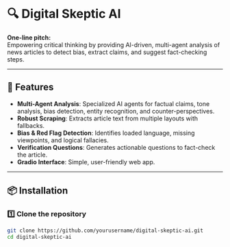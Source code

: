 # 🔍 Digital Skeptic AI

**One-line pitch:**  
Empowering critical thinking by providing AI-driven, multi-agent analysis of news articles to detect bias, extract claims, and suggest fact-checking steps.

---

## 🚀 Features
- **Multi-Agent Analysis**: Specialized AI agents for factual claims, tone analysis, bias detection, entity recognition, and counter-perspectives.
- **Robust Scraping**: Extracts article text from multiple layouts with fallbacks.
- **Bias & Red Flag Detection**: Identifies loaded language, missing viewpoints, and logical fallacies.
- **Verification Questions**: Generates actionable questions to fact-check the article.
- **Gradio Interface**: Simple, user-friendly web app.

---

## 📦 Installation

### 1️⃣ Clone the repository
```bash
git clone https://github.com/yourusername/digital-skeptic-ai.git
cd digital-skeptic-ai
